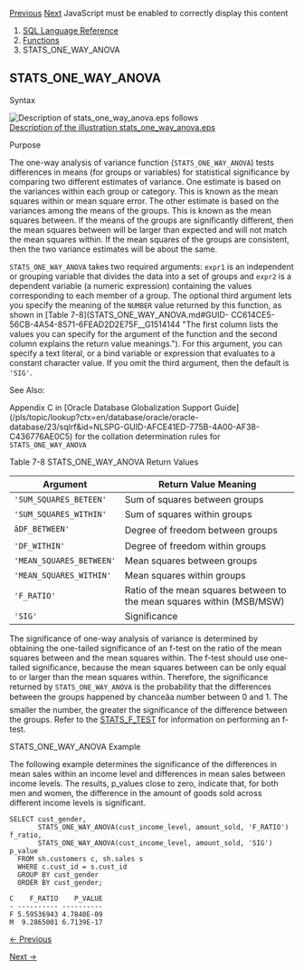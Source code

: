 [Previous](STATS_MW_TEST.md) [Next](STATS_T_TEST_.md) JavaScript must be
enabled to correctly display this content

  1. [SQL Language Reference ](index.md)
  2. [Functions](Functions.md)
  3. STATS_ONE_WAY_ANOVA 

## STATS_ONE_WAY_ANOVA

Syntax

![Description of stats_one_way_anova.eps
follows](https://docs.oracle.com/en/database/oracle/oracle-database/23/sqlrf/img/stats_one_way_anova.gif)  
[Description of the illustration
stats_one_way_anova.eps](img_text/stats_one_way_anova.md)

Purpose

The one-way analysis of variance function (`STATS_ONE_WAY_ANOVA`) tests
differences in means (for groups or variables) for statistical significance by
comparing two different estimates of variance. One estimate is based on the
variances within each group or category. This is known as the mean squares
within or mean square error. The other estimate is based on the variances
among the means of the groups. This is known as the mean squares between. If
the means of the groups are significantly different, then the mean squares
between will be larger than expected and will not match the mean squares
within. If the mean squares of the groups are consistent, then the two
variance estimates will be about the same.

`STATS_ONE_WAY_ANOVA` takes two required arguments: `expr1` is an independent
or grouping variable that divides the data into a set of groups and `expr2` is
a dependent variable (a numeric expression) containing the values
corresponding to each member of a group. The optional third argument lets you
specify the meaning of the `NUMBER` value returned by this function, as shown
in [Table 7-8](STATS_ONE_WAY_ANOVA.md#GUID-
CC614CE5-56CB-4A54-8571-6FEAD2D2E75F__G1514144 "The first column lists the
values you can specify for the argument of the function and the second column
explains the return value meanings."). For this argument, you can specify a
text literal, or a bind variable or expression that evaluates to a constant
character value. If you omit the third argument, then the default is `'SIG'`.

See Also:

Appendix C in [Oracle Database Globalization Support
Guide](/pls/topic/lookup?ctx=en/database/oracle/oracle-
database/23/sqlrf&id=NLSPG-GUID-AFCE41ED-775B-4A00-AF38-C436776AE0C5) for the
collation determination rules for `STATS_ONE_WAY_ANOVA`

Table 7-8 STATS_ONE_WAY_ANOVA Return Values

Argument | Return Value Meaning  
---|---  
`'SUM_SQUARES_BETEEN'` |  Sum of squares between groups  
`'SUM_SQUARES_WITHIN'` |  Sum of squares within groups  
`âDF_BETWEEN'` |  Degree of freedom between groups  
`'DF_WITHIN'` |  Degree of freedom within groups  
`'MEAN_SQUARES_BETWEEN'` |  Mean squares between groups  
`'MEAN_SQUARES_WITHIN'` |  Mean squares within groups  
`'F_RATIO'` |  Ratio of the mean squares between to the mean squares within (MSB/MSW)  
`'SIG'` |  Significance  
  
The significance of one-way analysis of variance is determined by obtaining
the one-tailed significance of an f-test on the ratio of the mean squares
between and the mean squares within. The f-test should use one-tailed
significance, because the mean squares between can be only equal to or larger
than the mean squares within. Therefore, the significance returned by
`STATS_ONE_WAY_ANOVA` is the probability that the differences between the
groups happened by chanceâa number between 0 and 1. The smaller the number,
the greater the significance of the difference between the groups. Refer to
the
[STATS_F_TEST](STATS_F_TEST.md#GUID-9E2A91FC-5BB3-449A-810C-DA6CB52B56ED)
for information on performing an f-test.

STATS_ONE_WAY_ANOVA Example

The following example determines the significance of the differences in mean
sales within an income level and differences in mean sales between income
levels. The results, p_values close to zero, indicate that, for both men and
women, the difference in the amount of goods sold across different income
levels is significant.

    
    
    SELECT cust_gender,
           STATS_ONE_WAY_ANOVA(cust_income_level, amount_sold, 'F_RATIO') f_ratio,
           STATS_ONE_WAY_ANOVA(cust_income_level, amount_sold, 'SIG') p_value
      FROM sh.customers c, sh.sales s
      WHERE c.cust_id = s.cust_id
      GROUP BY cust_gender
      ORDER BY cust_gender;
    
    C    F_RATIO    P_VALUE
    - ---------- ----------
    F 5.59536943 4.7840E-09
    M  9.2865001 6.7139E-17


[← Previous](STATS_MW_TEST.md)

[Next →](STATS_T_TEST_.md)
